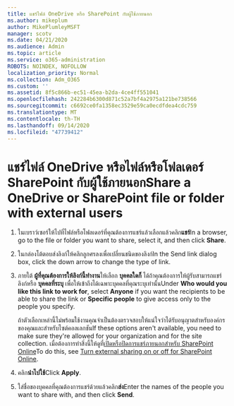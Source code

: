 ```yaml
---
title: แชร์ไฟล์ OneDrive หรือ SharePoint กับผู้ใช้ภายนอก
ms.author: mikeplum
author: MikePlumleyMSFT
manager: scotv
ms.date: 04/21/2020
ms.audience: Admin
ms.topic: article
ms.service: o365-administration
ROBOTS: NOINDEX, NOFOLLOW
localization_priority: Normal
ms.collection: Adm_O365
ms.custom: ''
ms.assetid: 8f5c866b-ec51-45ea-b2da-4ce4ff551041
ms.openlocfilehash: 242284b6300d871c52a7bf4a2975a121be738566
ms.sourcegitcommit: c6692ce0fa1358ec3529e59ca0ecdfdea4cdc759
ms.translationtype: MT
ms.contentlocale: th-TH
ms.lasthandoff: 09/14/2020
ms.locfileid: "47739412"
---
```

# <a name="share-a-onedrive-or-sharepoint-file-or-folder-with-external-users"></a><span data-ttu-id="7430b-102">แชร์ไฟล์ OneDrive หรือไฟล์หรือโฟลเดอร์ SharePoint กับผู้ใช้ภายนอก</span><span class="sxs-lookup"><span data-stu-id="7430b-102">Share a OneDrive or SharePoint file or folder with external users</span></span>

1. <span data-ttu-id="7430b-103">ในเบราว์เซอร์ให้ไปที่ไฟล์หรือโฟลเดอร์ที่คุณต้องการแชร์แล้วเลือกแล้วคลิก**แชร์**</span><span class="sxs-lookup"><span data-stu-id="7430b-103">In a browser, go to the file or folder you want to share, select it, and then click **Share**.</span></span>
    
2. <span data-ttu-id="7430b-104">ในกล่องโต้ตอบส่งลิงก์ให้คลิกลูกศรลงเพื่อเปลี่ยนชนิดของลิงก์</span><span class="sxs-lookup"><span data-stu-id="7430b-104">In the Send link dialog box, click the down arrow to change the type of link.</span></span>
    
3. <span data-ttu-id="7430b-105">ภายใต้ **ผู้ที่คุณต้องการให้ลิงก์นี้ทำงาน**ให้เลือก **บุคคลใดก็** ได้ถ้าคุณต้องการให้ผู้รับสามารถแชร์ลิงก์หรือ **บุคคลที่ระบุ** เพื่อให้เข้าถึงได้เฉพาะบุคคลที่คุณระบุเท่านั้น</span><span class="sxs-lookup"><span data-stu-id="7430b-105">Under **Who would you like this link to work for**, select **Anyone** if you want the recipients to be able to share the link or **Specific people** to give access only to the people you specify.</span></span> 
    
    <span data-ttu-id="7430b-106">ถ้าตัวเลือกเหล่านี้ไม่พร้อมใช้งานคุณจำเป็นต้องตรวจสอบให้แน่ใจว่าได้รับอนุญาตสำหรับองค์กรของคุณและสำหรับไซต์คอลเลกชัน</span><span class="sxs-lookup"><span data-stu-id="7430b-106">If these options aren't available, you need to make sure they're allowed for your organization and for the site collection.</span></span> <span data-ttu-id="7430b-107">เมื่อต้องการทำสิ่งนี้ให้ดูที่[เปิดหรือปิดการแชร์ภายนอกสำหรับ SharePoint Online](https://go.microsoft.com/fwlink/?linkid=866426)</span><span class="sxs-lookup"><span data-stu-id="7430b-107">To do this, see [Turn external sharing on or off for SharePoint Online](https://go.microsoft.com/fwlink/?linkid=866426).</span></span>
    
4. <span data-ttu-id="7430b-108">คลิก**นำไปใช้**</span><span class="sxs-lookup"><span data-stu-id="7430b-108">Click **Apply**.</span></span>
    
5. <span data-ttu-id="7430b-109">ใส่ชื่อของบุคคลที่คุณต้องการแชร์ด้วยแล้วคลิก**ส่ง**</span><span class="sxs-lookup"><span data-stu-id="7430b-109">Enter the names of the people you want to share with, and then click **Send**.</span></span>
    

